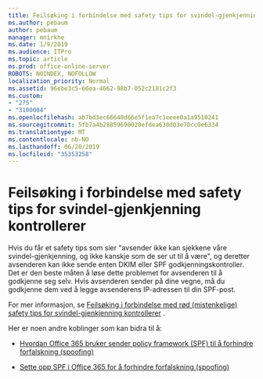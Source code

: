 ```yaml
---
title: Feilsøking i forbindelse med safety tips for svindel-gjenkjenning kontrollerer
ms.author: pebaum
author: pebaum
manager: mnirkhe
ms.date: 1/9/2019
ms.audience: ITPro
ms.topic: article
ms.prod: office-online-server
ROBOTS: NOINDEX, NOFOLLOW
localization_priority: Normal
ms.assetid: 96ebe3c5-66ea-4662-98b7-052c2181c2f3
ms.custom:
- "275"
- "3100004"
ms.openlocfilehash: ab7bd3ec66640d66e5f1ea7c1eeee0a1a9510241
ms.sourcegitcommit: 5fb7a4b28859690020efdea630d03e70cc0e6334
ms.translationtype: MT
ms.contentlocale: nb-NO
ms.lasthandoff: 06/28/2019
ms.locfileid: "35353258"
---
```

# <a name="troubleshooting-the-safety-tip-for-fraud-detection-checks"></a>Feilsøking i forbindelse med safety tips for svindel-gjenkjenning kontrollerer

Hvis du får et safety tips som sier "avsender ikke kan sjekkene våre svindel-gjenkjenning, og ikke kanskje som de ser ut til å være", og deretter avsenderen kan ikke sende enten DKIM eller SPF godkjenningskontroller. Det er den beste måten å løse dette problemet for avsenderen til å godkjenne seg selv. Hvis avsenderen sender på dine vegne, må du godkjenne dem ved å legge avsenderens IP-adressen til din SPF-post.
  
For mer informasjon, se [Feilsøking i forbindelse med rød (mistenkelige) safety tips for svindel-gjenkjenning kontrollerer](https://blogs.msdn.microsoft.com/tzink/2016/11/02/troubleshooting-the-red-suspicious-safety-tip-for-fraud-detection-checks/) .
  
Her er noen andre koblinger som kan bidra til å:
  
- [Hvordan Office 365 bruker sender policy framework (SPF) til å forhindre forfalskning (spoofing)](https://docs.microsoft.com/office365/SecurityCompliance/how-office-365-uses-spf-to-prevent-spoofing)

- [Sette opp SPF i Office 365 for å forhindre forfalskning (spoofing)](https://docs.microsoft.com/office365/SecurityCompliance/set-up-spf-in-office-365-to-help-prevent-spoofing)
